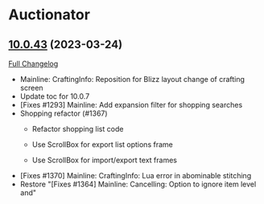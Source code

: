 # Auctionator

## [10.0.43](https://github.com/Auctionator/Auctionator/tree/10.0.43) (2023-03-24)
[Full Changelog](https://github.com/Auctionator/Auctionator/compare/10.0.42...10.0.43) 

- Mainline: CraftingInfo: Reposition for Blizz layout change of crafting screen  
- Update toc for 10.0.7  
- [Fixes #1293] Mainline: Add expansion filter for shopping searches  
- Shopping refactor (#1367)  
    * Refactor shopping list code  
    * Use ScrollBox for export list options frame  
    * Use ScrollBox for import/export text frames  
- [Fixes #1370] Mainline: CraftingInfo: Lua error in abominable stitching  
- Restore "[Fixes #1364] Mainline: Cancelling: Option to ignore item level and"  
